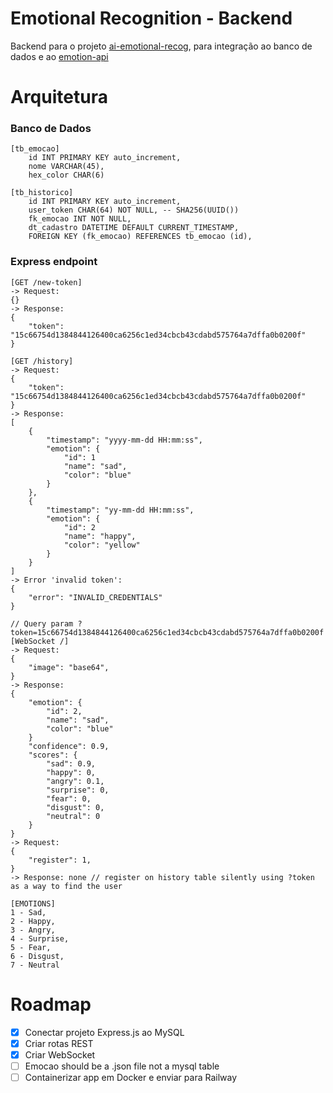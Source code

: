 # Emotional Recognition - Backend

Backend para o projeto [ai-emotional-recog](https://github.com/eduardosaraujo1/2md2-pam-ai-emotional-recog), para integração ao banco de dados e ao [emotion-api](https://github.com/eduardosaraujo1/2md2-pam-emotion-api)

# Arquitetura

### Banco de Dados

```
[tb_emocao]
    id INT PRIMARY KEY auto_increment,
    nome VARCHAR(45),
    hex_color CHAR(6)

[tb_historico]
    id INT PRIMARY KEY auto_increment,
    user_token CHAR(64) NOT NULL, -- SHA256(UUID())
    fk_emocao INT NOT NULL,
    dt_cadastro DATETIME DEFAULT CURRENT_TIMESTAMP,
    FOREIGN KEY (fk_emocao) REFERENCES tb_emocao (id),
```

### Express endpoint

```
[GET /new-token]
-> Request:
{}
-> Response:
{
    "token": "15c66754d1384844126400ca6256c1ed34cbcb43cdabd575764a7dffa0b0200f"
}

[GET /history]
-> Request:
{
    "token": "15c66754d1384844126400ca6256c1ed34cbcb43cdabd575764a7dffa0b0200f"
}
-> Response:
[
    {
        "timestamp": "yyyy-mm-dd HH:mm:ss",
        "emotion": {
            "id": 1
            "name": "sad",
            "color": "blue"
        }
    },
    {
        "timestamp": "yy-mm-dd HH:mm:ss",
        "emotion": {
            "id": 2
            "name": "happy",
            "color": "yellow"
        }
    }
]
-> Error 'invalid token':
{
    "error": "INVALID_CREDENTIALS"
}

// Query param ?token=15c66754d1384844126400ca6256c1ed34cbcb43cdabd575764a7dffa0b0200f
[WebSocket /]
-> Request:
{
    "image": "base64",
}
-> Response:
{
    "emotion": {
        "id": 2,
        "name": "sad",
        "color": "blue"
    }
    "confidence": 0.9,
    "scores": {
        "sad": 0.9,
        "happy": 0,
        "angry": 0.1,
        "surprise": 0,
        "fear": 0,
        "disgust": 0,
        "neutral": 0
    }
}
-> Request:
{
    "register": 1,
}
-> Response: none // register on history table silently using ?token as a way to find the user

[EMOTIONS]
1 - Sad,
2 - Happy,
3 - Angry,
4 - Surprise,
5 - Fear,
6 - Disgust,
7 - Neutral
```

# Roadmap

-   [x] Conectar projeto Express.js ao MySQL
-   [x] Criar rotas REST
-   [x] Criar WebSocket
-   [ ] Emocao should be a .json file not a mysql table
-   [ ] Containerizar app em Docker e enviar para Railway
